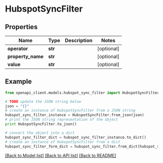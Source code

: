 # HubspotSyncFilter


## Properties
Name | Type | Description | Notes
------------ | ------------- | ------------- | -------------
**operator** | **str** |  | [optional] 
**property_name** | **str** |  | [optional] 
**value** | **str** |  | [optional] 

## Example

```python
from openapi_client.models.hubspot_sync_filter import HubspotSyncFilter

# TODO update the JSON string below
json = "{}"
# create an instance of HubspotSyncFilter from a JSON string
hubspot_sync_filter_instance = HubspotSyncFilter.from_json(json)
# print the JSON string representation of the object
print HubspotSyncFilter.to_json()

# convert the object into a dict
hubspot_sync_filter_dict = hubspot_sync_filter_instance.to_dict()
# create an instance of HubspotSyncFilter from a dict
hubspot_sync_filter_form_dict = hubspot_sync_filter.from_dict(hubspot_sync_filter_dict)
```
[[Back to Model list]](../README.md#documentation-for-models) [[Back to API list]](../README.md#documentation-for-api-endpoints) [[Back to README]](../README.md)


